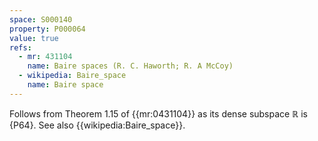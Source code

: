 ```yaml
---
space: S000140
property: P000064
value: true
refs:
  - mr: 431104
    name: Baire spaces (R. C. Haworth; R. A McCoy)
  - wikipedia: Baire_space
    name: Baire space
---
```


Follows from Theorem 1.15 of {{mr:0431104}} as its dense subspace $\mathbb R$ is {P64}.
See also {{wikipedia:Baire_space}}.
